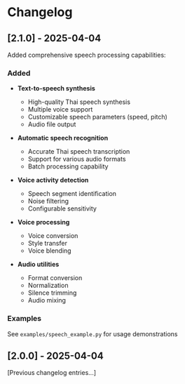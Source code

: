 # Changelog

## [2.1.0] - 2025-04-04

Added comprehensive speech processing capabilities:

### Added
- **Text-to-speech synthesis**
  - High-quality Thai speech synthesis
  - Multiple voice support
  - Customizable speech parameters (speed, pitch)
  - Audio file output

- **Automatic speech recognition**  
  - Accurate Thai speech transcription
  - Support for various audio formats
  - Batch processing capability

- **Voice activity detection**
  - Speech segment identification  
  - Noise filtering
  - Configurable sensitivity

- **Voice processing**  
  - Voice conversion
  - Style transfer
  - Voice blending

- **Audio utilities**
  - Format conversion  
  - Normalization
  - Silence trimming
  - Audio mixing

### Examples
See `examples/speech_example.py` for usage demonstrations

## [2.0.0] - 2025-04-04

[Previous changelog entries...]
